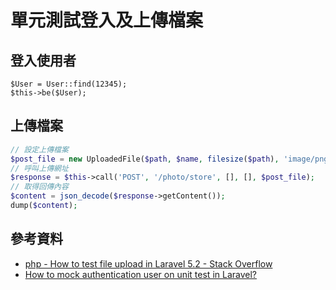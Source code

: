 # 單元測試登入及上傳檔案

## 登入使用者

```
$User = User::find(12345);
$this->be($User);
```

## 上傳檔案

```php
// 設定上傳檔案
$post_file = new UploadedFile($path, $name, filesize($path), 'image/png', null, true);
// 呼叫上傳網址
$response = $this->call('POST', '/photo/store', [], [], $post_file);
// 取得回傳內容
$content = json_decode($response->getContent());
dump($content);
```

## 參考資料
* [php - How to test file upload in Laravel 5.2 - Stack Overflow](https://stackoverflow.com/questions/36408134/how-to-test-file-upload-in-laravel-5-2)
* [How to mock authentication user on unit test in Laravel?](https://medium.com/yish/how-to-mock-authentication-user-on-unit-test-in-laravel-1441d491d82c)